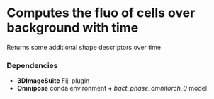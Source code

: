 # Computes the fluo of cells over background with time
Returns some additional shape descriptors over time


### Dependencies

* **3DImageSuite** Fiji plugin
* **Omnipose** conda environment + *bact_phase_omnitorch_0* model

